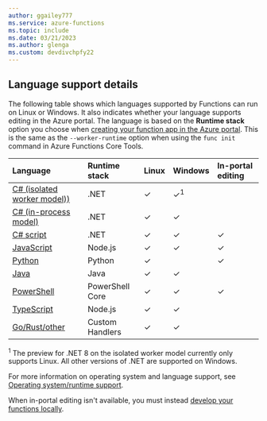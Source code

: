 ```yaml
---
author: ggailey777
ms.service: azure-functions
ms.topic: include
ms.date: 03/21/2023
ms.author: glenga
ms.custom: devdivchpfy22
---
```


## Language support details 

The following table shows which languages supported by Functions can run on Linux or Windows. It also indicates whether your language supports editing in the Azure portal. The language is based on the **Runtime stack** option you choose when [creating your function app in the Azure portal](../articles/azure-functions/functions-create-function-app-portal.md#create-a-function-app). This is the same as the `--worker-runtime` option when using the `func init` command in Azure Functions Core Tools. 

| Language | Runtime stack | Linux | Windows | In-portal editing |
|:--- |:-- |:--|:--- |:--- |
| [C# (isolated worker model))](../articles/azure-functions/dotnet-isolated-process-guide.md) |.NET|✓ |✓<sup>1</sup> | | 
| [C# (in-process model)](../articles/azure-functions/functions-dotnet-class-library.md)|.NET|✓ |✓ | | 
| [C# script](../articles/azure-functions/functions-reference-csharp.md) | .NET | ✓ |✓ |✓ |
| [JavaScript](../articles/azure-functions/functions-reference-node.md?tabs=javascript) | Node.js |✓ |✓ | ✓ |
| [Python](../articles/azure-functions/functions-reference-python.md) | Python |✓ | |✓ |
| [Java](../articles/azure-functions/functions-reference-java.md) | Java |✓ |✓ | |
| [PowerShell](../articles/azure-functions/functions-reference-powershell.md) |PowerShell Core |✓ |✓ |✓ |
| [TypeScript](../articles/azure-functions/functions-reference-node.md?tabs=typescript) | Node.js |✓ |✓ |  |
| [Go/Rust/other](../articles/azure-functions/functions-custom-handlers.md) | Custom Handlers |✓ |✓ | |
 
<sup>1</sup> The preview for .NET 8 on the isolated worker model currently only supports Linux. All other versions of .NET are supported on Windows.

For more information on operating system and language support, see [Operating system/runtime support](../articles/azure-functions/functions-scale.md#operating-systemruntime).

When in-portal editing isn't available, you must instead [develop your functions locally](../articles/azure-functions/functions-develop-local.md#local-development-environments).
